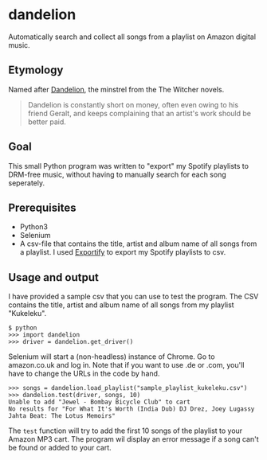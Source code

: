 # dandelion
Automatically search and collect all songs from a playlist on Amazon digital music.

## Etymology
Named after [Dandelion](http://witcher.wikia.com/wiki/Dandelion), the minstrel from the The Witcher novels. 

> Dandelion is constantly short on money, often even owing to his friend Geralt, and keeps complaining that an artist's work should be better paid.

## Goal
This small Python program was written to "export" my Spotify playlists to DRM-free music, without having to manually search for each song seperately.

## Prerequisites

- Python3
- Selenium
- A csv-file that contains the title, artist and album name of all songs from a playlist. I used [Exportify](https://rawgit.com/watsonbox/exportify/master/exportify.html) to export my Spotify playlists to csv.

## Usage and output
I have provided a sample csv that you can use to test the program. The CSV contains the title, artist and album name of all songs from my playlist "Kukeleku".

```
$ python
>>> import dandelion
>>> driver = dandelion.get_driver()
```
Selenium will start a (non-headless) instance of Chrome.
Go to amazon.co.uk and log in.
Note that if you want to use .de or .com, you'll have to change the URLs in the code by hand.
```
>>> songs = dandelion.load_playlist("sample_playlist_kukeleku.csv")
>>> dandelion.test(driver, songs, 10)
Unable to add "Jewel - Bombay Bicycle Club" to cart
No results for "For What It's Worth (India Dub) DJ Drez, Joey Lugassy Jahta Beat: The Lotus Memoirs"
```
The `test` function will try to add the first 10 songs of the playlist to your Amazon MP3 cart. The program wil display an error message if a song can't be found or added to your cart. 

